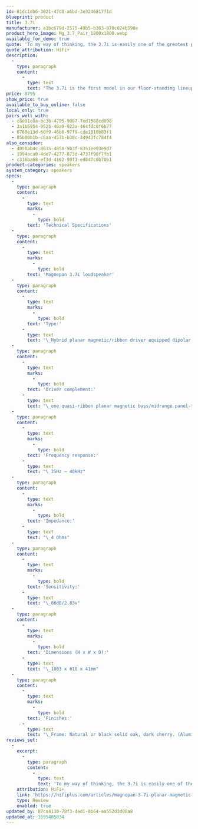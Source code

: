 ```yaml
---
id: 81dc1db6-3021-47d8-a6bd-3e3246817f1d
blueprint: product
title: 3.7i
manufacturer: a1bc679d-2575-49b5-b383-070c024b598e
product_hero_image: Mg_3.7_Pair_1800x1800.webp
available_for_demo: true
quote: 'To my way of thinking, the 3.7i is easily one of the greatest performers I’ve yet heard in its price class—in large part because it does so many things right and so few things wrong'
quote_attribution: HiFi+
description:
  -
    type: paragraph
    content:
      -
        type: text
        text: "The 3.7i is the first model in our floor-standing lineup to incorporate our famous ribbon tweeter along with quasi-ribbon bass and midrange drivers.\_"
price: 8795
show_price: true
available_to_buy_online: false
local_only: true
pairs_well_with:
  - c8e01c8a-bc3b-4795-9087-7ed1588cd098
  - 3a1b5954-9525-46a9-922a-464fdc8f6b77
  - 6760e13d-60f9-46b8-97f9-cde1010b83f1
  - 85b80b1b-c6aa-457b-b38c-34943fc784f4
also_consider:
  - 405bab4c-8635-485a-9b3f-8351ee93e9d7
  - 1994aca0-4de7-4277-873d-4737f90f7fb1
  - c316ba68-ef3d-4162-98f1-ed847c0b70b1
product-categories: speakers
system_category: speakers
specs:
  -
    type: paragraph
    content:
      -
        type: text
        marks:
          -
            type: bold
        text: 'Technical Specifications'
  -
    type: paragraph
    content:
      -
        type: text
        marks:
          -
            type: bold
        text: 'Magnepan 3.7i loudspeaker'
  -
    type: paragraph
    content:
      -
        type: text
        marks:
          -
            type: bold
        text: 'Type:'
      -
        type: text
        text: "\_Hybrid planar magnetic/ribbon driver equipped dipolar loudspeaker (featuring a quasi-ribbon type bass/midrange driver and a true ribbon tweeter)"
  -
    type: paragraph
    content:
      -
        type: text
        marks:
          -
            type: bold
        text: 'Driver complement:'
      -
        type: text
        text: "\_one quasi-ribbon planar magnetic bass/midrange panel-type driver, one true ribbon tweeter."
  -
    type: paragraph
    content:
      -
        type: text
        marks:
          -
            type: bold
        text: 'Frequency response:'
      -
        type: text
        text: "\_35Hz – 40kHz"
  -
    type: paragraph
    content:
      -
        type: text
        marks:
          -
            type: bold
        text: 'Impedance:'
      -
        type: text
        text: "\_4 Ohms"
  -
    type: paragraph
    content:
      -
        type: text
        marks:
          -
            type: bold
        text: 'Sensitivity:'
      -
        type: text
        text: "\_86dB/2.83v"
  -
    type: paragraph
    content:
      -
        type: text
        marks:
          -
            type: bold
        text: 'Dimensions (H x W x D):'
      -
        type: text
        text: "\_1803 x 610 x 41mm"
  -
    type: paragraph
    content:
      -
        type: text
        marks:
          -
            type: bold
        text: 'Finishes:'
      -
        type: text
        text: "\_Frame: Natural or black solid oak, dark cherry. (Aluminium) Silver, red, or black. Fabric: Off-white, black, and dark grey."
reviews_set:
  -
    excerpt:
      -
        type: paragraph
        content:
          -
            type: text
            text: 'To my way of thinking, the 3.7i is easily one of the greatest performers I’ve yet heard in its price class—in large part because it does so many things right and so few things wrong. True, the 3.7i needs quite a bit of space and a lot of power to give of its best, but meet those requirements and the Maggies will serve up the sorts of rich, rare, and refined listening experiences typically associated with loudspeakers several times their price.'
    attribution: HiFi+
    link: 'https://hifiplus.com/articles/magnepan-3-7i-planar-magnetic-ribbon-and-dwm-woofer-loudspeaker-system/'
    type: Review
    enabled: true
updated_by: 87ca4130-78f3-4ed1-8b64-aa552d3d08a8
updated_at: 1695485034
---
```

